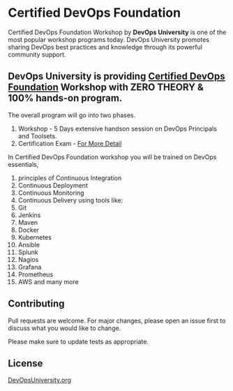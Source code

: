 # Certified DevOps Foundation

Certified DevOps Foundation Workshop by **DevOps University** is one of the most popular workshop programs today. DevOps University promotes sharing DevOps best practices and knowledge through its powerful community support.

## DevOps University is providing [Certified DevOps Foundation](https://www.devopsuniversity.org/workshop-on-certified-devops-foundation/) Workshop with ZERO THEORY & 100% hands-on program.

The overall program will go into two phases.
 
1. Workshop - 5 Days extensive handson session on DevOps Principals and Toolsets.
2. Certification Exam - [For More Detail](https://www.devopsuniversity.org/certified-devops-foundation/)

In Certified DevOps Foundation workshop you will be trained on DevOps essentials, 
1. principles of Continuous Integration
2. Continuous Deployment
3. Continuous Monitoring
4. Continuous Delivery using tools like:
5. Git
6. Jenkins
7. Maven
8. Docker
9. Kubernetes
10. Ansible
11. Splunk
12. Nagios
13. Grafana
14. Prometheus
15. AWS and many more


## Contributing
Pull requests are welcome. For major changes, please open an issue first to discuss what you would like to change.

Please make sure to update tests as appropriate.

## License
[DevOpsUniversity.org](https://DevOpsUniversity.org/)
